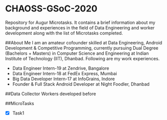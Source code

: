 # CHAOSS-GSoC-2020
Repository for Augur Microtasks. It contains a brief information about my background and experiences in the field of Data Engineering and worker development along with the list of Microtasks completed.

##About Me
I am an amateur cofounder skilled at Data Engineering, Android Development & Competitive Programming, currently pursuing Dual Degree (Bachelors + Masters) in Computer Science and Engineering at Indian Institute of Technology (IIT), Dhanbad. Following are my work experiences.
- Data Engineer Intern-19 at Zendrive, Bangalore
- Data Engineer Intern-18 at FedEx Express, Mumbai
- Big Data Developer Intern-17 at InfoGrains, Indore
- Founder & Full Stack Android Developer at Night Foodler, Dhanbad

##Data Collector Workers developed before

##MicroTasks
- [x] Task1

